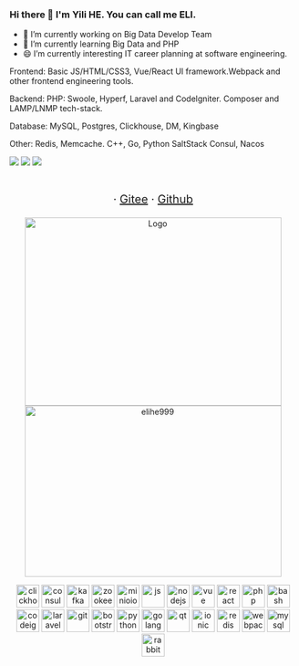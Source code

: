 ### Hi there 👋 I'm Yili HE. You can call me ELI.

- 🔭 I’m currently working on Big Data Develop Team
- 🌱 I’m currently learning Big Data and PHP
- 😄 I’m currently interesting IT career planning at software engineering.

Frontend:
Basic JS/HTML/CSS3, Vue/React UI framework.Webpack and other frontend engineering tools.

Backend:
PHP: Swoole, Hyperf, Laravel and Codelgniter. Composer and LAMP/LNMP tech-stack.

Database:
MySQL, Postgres, Clickhouse, DM, Kingbase

Other:
Redis, Memcache.
C++, Go, Python
SaltStack
Consul, Nacos

![](https://github-profile-summary-cards.vercel.app/api/cards/profile-details?username=elihe999&theme=github)
![](https://github-profile-summary-cards.vercel.app/api/cards/repos-per-language?username=elihe999&theme=github)
![](https://github-profile-summary-cards.vercel.app/api/cards/stats?username=elihe999&theme=github)


<p align="center" style="font-size: 20px">
  <br />
  ·
  <a href="https://gitee.com/elihe999">Gitee</a>
  ·
  <a href="https://github.com/elihe999">Github</a>
</p>

<p align="center">
  <a href="https://github.com/elihe999">
    <img src="https://github-readme-stats.vercel.app/api?username=elihe999&count_private=true&show_icons=true&theme=vue" alt="Logo" width="450" height="330" />
    <img src="https://github-readme-stats.vercel.app/api/top-langs/?username=elihe999&layout=compact&hide=Assembly,HTML" alt="elihe999" width="450" height="300" />
  </a>
</p>

<p align="center">
  <img 
    src="https://vectorwiki.com/images/D9eMt__clickhouse.svg" alt="clickhouse" width="40" height="40" />
  <img src="https://www.vectorlogo.zone/logos/consulio/consulio-icon.svg" alt="consul" width="40" height="40" />
  <img src="https://www.vectorlogo.zone/logos/apache_kafka/apache_kafka-icon.svg" alt="kafka" width="40" height="40" />
  <img src="https://www.vectorlogo.zone/logos/apache_zookeeper/apache_zookeeper-icon.svg" alt="zookeeper" width="40" height="40" />
  <img src="https://www.vectorlogo.zone/logos/minioio/minioio-icon.svg" alt="minioio" width="40" height="40" />
  <img src="https://www.vectorlogo.zone/logos/javascript/javascript-icon.svg" alt="js" width="40" height="40" />
  <img src="https://www.vectorlogo.zone/logos/nodejs/nodejs-icon.svg" alt="nodejs" width="40" height="40" /> 
  <img src="https://www.vectorlogo.zone/logos/vuejs/vuejs-icon.svg" alt="vue" width="40" height="40" />
  <img src="https://www.vectorlogo.zone/logos/reactjs/reactjs-icon.svg" alt="react" width="40" height="40" />
  <img src="https://www.vectorlogo.zone/logos/php/php-icon.svg" alt="php" width="40" height="40" />
  <img src="https://www.vectorlogo.zone/logos/gnu_bash/gnu_bash-icon.svg" alt="bash" width="40" height="40" />
  <img src="https://cdn.worldvectorlogo.com/logos/codeigniter.svg" alt="codeigniter" width="40" height="40" />
  <img src="https://www.vectorlogo.zone/logos/laravel/laravel-icon.svg" alt="laravel" width="40" height="40" />
  <img src="https://www.vectorlogo.zone/logos/git-scm/git-scm-icon.svg" alt="git" width="40" height="40" />
  <img src="https://www.vectorlogo.zone/logos/getbootstrap/getbootstrap-icon.svg" alt="bootstrap" width="40" height="40" />
  <img src="https://www.vectorlogo.zone/logos/python/python-icon.svg" alt="python" width="40" height="40" />
  <img src="https://www.vectorlogo.zone/logos/golang/golang-icon.svg" alt="golang" width="40" height="40" />
  <img src="https://www.vectorlogo.zone/logos/qtio/qtio-icon.svg" alt="qt" width="40" height="40" />
  <img src="https://www.vectorlogo.zone/logos/ionicframework/ionicframework-icon.svg" alt="ionic" width="40" height="40" />
  <img src="https://www.vectorlogo.zone/logos/redis/redis-icon.svg" alt="redis" width="40" height="40" />
  <img src="https://www.vectorlogo.zone/logos/js_webpack/js_webpack-icon.svg" alt="webpack" width="40" height="40" />
  <img src="https://www.vectorlogo.zone/logos/mysql/mysql-icon.svg" alt="mysql" width="40" height="40" />
  <img src="https://www.vectorlogo.zone/logos/rabbitmq/rabbitmq-icon.svg" alt="rabbitmq" width="40" height="40" />
  
</p>

<!--
**elihe999/elihe999** is a ✨ _special_ ✨ repository because its `README.md` (this file) appears on your GitHub profile.

Here are some ideas to get you started:

- 🔭 I’m currently working on ...
- 🌱 I’m currently learning ...
- 👯 I’m looking to collaborate on ...
- 🤔 I’m looking for help with ...
- 💬 Ask me about ...
- 📫 How to reach me: ...
- 😄 Pronouns: ...
- ⚡ Fun fact: ...
-->
